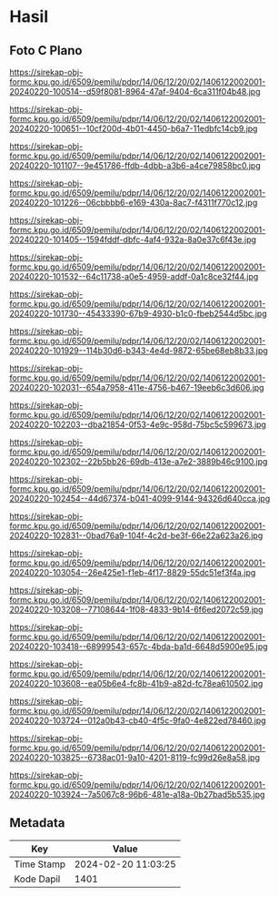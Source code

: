# Hasil

## Foto C Plano

https://sirekap-obj-formc.kpu.go.id/6509/pemilu/pdpr/14/06/12/20/02/1406122002001-20240220-100514--d59f8081-8964-47af-9404-6ca311f04b48.jpg

https://sirekap-obj-formc.kpu.go.id/6509/pemilu/pdpr/14/06/12/20/02/1406122002001-20240220-100651--10cf200d-4b01-4450-b6a7-11edbfc14cb9.jpg

https://sirekap-obj-formc.kpu.go.id/6509/pemilu/pdpr/14/06/12/20/02/1406122002001-20240220-101107--9e451786-ffdb-4dbb-a3b6-a4ce79858bc0.jpg

https://sirekap-obj-formc.kpu.go.id/6509/pemilu/pdpr/14/06/12/20/02/1406122002001-20240220-101226--06cbbbb6-e169-430a-8ac7-f4311f770c12.jpg

https://sirekap-obj-formc.kpu.go.id/6509/pemilu/pdpr/14/06/12/20/02/1406122002001-20240220-101405--1594fddf-dbfc-4af4-932a-8a0e37c6f43e.jpg

https://sirekap-obj-formc.kpu.go.id/6509/pemilu/pdpr/14/06/12/20/02/1406122002001-20240220-101532--64c11738-a0e5-4959-addf-0a1c8ce32f44.jpg

https://sirekap-obj-formc.kpu.go.id/6509/pemilu/pdpr/14/06/12/20/02/1406122002001-20240220-101730--45433390-67b9-4930-b1c0-fbeb2544d5bc.jpg

https://sirekap-obj-formc.kpu.go.id/6509/pemilu/pdpr/14/06/12/20/02/1406122002001-20240220-101929--114b30d6-b343-4e4d-9872-65be68eb8b33.jpg

https://sirekap-obj-formc.kpu.go.id/6509/pemilu/pdpr/14/06/12/20/02/1406122002001-20240220-102031--654a7958-411e-4756-b467-19eeb6c3d606.jpg

https://sirekap-obj-formc.kpu.go.id/6509/pemilu/pdpr/14/06/12/20/02/1406122002001-20240220-102203--dba21854-0f53-4e9c-958d-75bc5c599673.jpg

https://sirekap-obj-formc.kpu.go.id/6509/pemilu/pdpr/14/06/12/20/02/1406122002001-20240220-102302--22b5bb26-69db-413e-a7e2-3889b46c9100.jpg

https://sirekap-obj-formc.kpu.go.id/6509/pemilu/pdpr/14/06/12/20/02/1406122002001-20240220-102454--44d67374-b041-4099-9144-94326d640cca.jpg

https://sirekap-obj-formc.kpu.go.id/6509/pemilu/pdpr/14/06/12/20/02/1406122002001-20240220-102831--0bad76a9-104f-4c2d-be3f-66e22a623a26.jpg

https://sirekap-obj-formc.kpu.go.id/6509/pemilu/pdpr/14/06/12/20/02/1406122002001-20240220-103054--26e425e1-f1eb-4f17-8829-55dc51ef3f4a.jpg

https://sirekap-obj-formc.kpu.go.id/6509/pemilu/pdpr/14/06/12/20/02/1406122002001-20240220-103208--77108644-1f08-4833-9b14-6f6ed2072c59.jpg

https://sirekap-obj-formc.kpu.go.id/6509/pemilu/pdpr/14/06/12/20/02/1406122002001-20240220-103418--68999543-657c-4bda-ba1d-6648d5900e95.jpg

https://sirekap-obj-formc.kpu.go.id/6509/pemilu/pdpr/14/06/12/20/02/1406122002001-20240220-103608--ea05b6e4-fc8b-41b9-a82d-fc78ea610502.jpg

https://sirekap-obj-formc.kpu.go.id/6509/pemilu/pdpr/14/06/12/20/02/1406122002001-20240220-103724--012a0b43-cb40-4f5c-9fa0-4e822ed78460.jpg

https://sirekap-obj-formc.kpu.go.id/6509/pemilu/pdpr/14/06/12/20/02/1406122002001-20240220-103825--6738ac01-9a10-4201-8119-fc99d26e8a58.jpg

https://sirekap-obj-formc.kpu.go.id/6509/pemilu/pdpr/14/06/12/20/02/1406122002001-20240220-103924--7a5067c8-96b6-481e-a18a-0b27bad5b535.jpg


## Metadata

| Key        | Value               |
| ---------- | ------------------- |
| Time Stamp | 2024-02-20 11:03:25 |
| Kode Dapil | 1401                |



